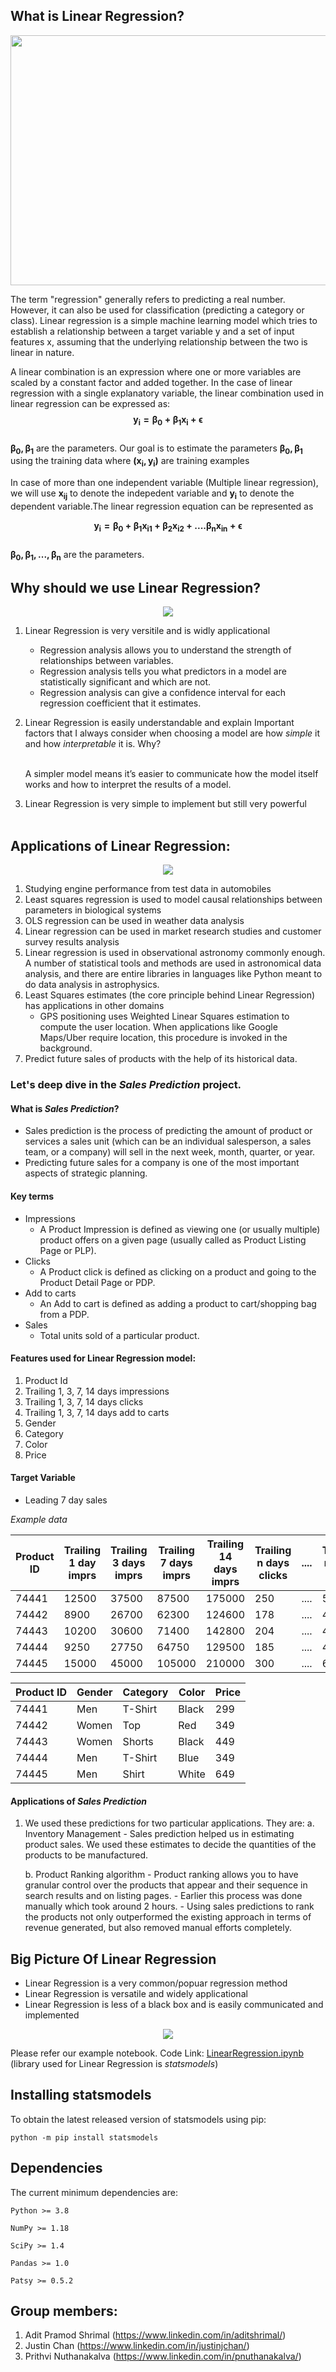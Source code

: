 ## What is Linear Regression?

<center><img src='images/slr.png' width="600" height="400" ></center>

The term "regression"  generally refers to predicting a real number. However, it can also be used for classification (predicting a category or class). Linear regression is a simple machine learning model which tries to establish a relationship between a target variable y and a set of input features x, assuming that the underlying relationship between the two is linear in nature.

A linear combination is an expression where one or more variables are scaled by a constant factor and added together. 
In the case of linear regression with a single explanatory variable, the linear combination used in linear regression can be expressed as:
    $$\mathbf{y_{i} = \beta_0 + \beta_1 x_i + \epsilon}$$   
    $\mathbf{\beta_0,\beta_1}$ are the parameters. Our goal is to estimate the parameters
    $\mathbf{\beta_0,\beta_1}$ using the training data where $\mathbf{(x_i, y_i)}$ are training examples

In case of more than one independent variable (Multiple linear regression), we will use $\mathbf{x_{ij}}$ to denote the indepedent variable and $\mathbf{y_{i}}$ to denote the dependent variable.The linear regression equation can be represented as

$$\mathbf{y_{i} = \beta_0 + \beta_1 x_{i1} + \beta_2 x_{i2} + .... \beta_n  x_{in} + \epsilon}$$  
$\mathbf{\beta_0,\beta_1,...,\beta_n}$ are the parameters.

## Why should we use Linear Regression?

<center><img src='images/why.png'></center>

1. Linear Regression is very versitile and is widly applicational
    - Regression analysis allows you to understand the strength of relationships between variables.
    - Regression analysis tells you what predictors in a model are statistically significant and which are not. 
    - Regression analysis can give a confidence interval for each regression coefficient that it estimates.
2. Linear Regression is easily understandable and explain
    Important factors that I always consider when choosing a model are how *simple* it and how *interpretable* it is. Why?
    
    <br></t></t>A simpler model means it’s easier to communicate how the model itself works and how to interpret the results of a model.
3. Linear Regression is very simple to implement but still very powerful
<br><br>

## Applications of Linear Regression:

<center><img src='images/apply.png'></center>

1. Studying engine performance from test data in automobiles
2. Least squares regression is used to model causal relationships between parameters in biological systems
3. OLS regression can be used in weather data analysis
4. Linear regression can be used in market research studies and customer survey results analysis
5. Linear regression is used in observational astronomy commonly enough. A number of statistical tools and methods are used in astronomical data analysis, and there are entire libraries in languages like Python meant to do data analysis in astrophysics.
6. Least Squares estimates (the core principle behind Linear Regression) has applications in other domains
    - GPS positioning uses Weighted Linear Squares estimation to compute the user location. When applications like Google Maps/Uber require location, this procedure is invoked in the background.
7. Predict future sales of products with the help of its historical data.

### Let's deep dive in the *Sales Prediction* project.

#### What is *Sales Prediction*?

- Sales prediction is the process of predicting the amount of product or services a sales unit (which can be an individual salesperson, a sales team, or a company) will sell in the next week, month, quarter, or year. 
- Predicting future sales for a company is one of the most important aspects of strategic planning.

#### Key terms
- Impressions
    - A Product Impression is defined as viewing one (or usually multiple) product offers on a given page (usually called as Product Listing Page or PLP).
- Clicks
    - A Product click is defined as clicking on a product and going to the Product Detail Page or PDP.
- Add to carts
    - An Add to cart is defined as adding a product to cart/shopping bag from a PDP.
- Sales
    - Total units sold of a particular product.
    
#### Features used for Linear Regression model:
1. Product Id
2. Trailing 1, 3, 7, 14 days impressions
3. Trailing 1, 3, 7, 14 days clicks
4. Trailing 1, 3, 7, 14 days add to carts
5. Gender
6. Category
7. Color
8. Price

#### Target Variable
- Leading 7 day sales

*Example data*

| Product ID | Trailing 1 day imprs | Trailing 3 days imprs | Trailing 7 days imprs | Trailing 14 days imprs | Trailing n days clicks | .... | Trailing n days a2cs | .... | Leading n days sales |
|------------|----------------------|-----------------------|-----------------------|------------------------|------------------------|------|----------------------|------|----------------------|
| 74441      | 12500                | 37500                 | 87500                 | 175000                 | 250                    | .... | 5                    | .... | 1                    |
| 74442      | 8900                 | 26700                 | 62300                 | 124600                 | 178                    | .... | 4                    | .... | 1                    |
| 74443      | 10200                | 30600                 | 71400                 | 142800                 | 204                    | .... | 4                    | .... | 1                    |
| 74444      | 9250                 | 27750                 | 64750                 | 129500                 | 185                    | .... | 4                    | .... | 1                    |
| 74445      | 15000                | 45000                 | 105000                | 210000                 | 300                    | .... | 6                    | .... | 2                    |


| Product ID | Gender | Category | Color | Price |
|------------|--------|----------|-------|-------|
| 74441      | Men    | T-Shirt  | Black | 299   |
| 74442      | Women  | Top      | Red   | 349   |
| 74443      | Women  | Shorts   | Black | 449   |
| 74444      | Men    | T-Shirt  | Blue  | 349   |
| 74445      | Men    | Shirt    | White | 649   |

#### Applications of *Sales Prediction*
1. We used these predictions for two particular applications. They are:
    a. Inventory Management
        - Sales prediction helped us in estimating product sales. We used these estimates to decide the quantities of the products to be manufactured.
        
    b. Product Ranking algorithm
        - Product ranking allows you to have granular control over the products that appear and their sequence in search results and on listing pages.
        - Earlier this process was done manually which took around 2 hours.
        - Using sales predictions to rank the products not only outperformed the existing approach in terms of revenue generated, but also removed manual efforts completely.


## Big Picture Of Linear Regression
- Linear Regression is a very common/popuar regression method
- Linear Regression is versatile and widely applicational
- Linear Regression is less of a black box and is easily communicated and implemented

<center><img src='images/nothanks.png'></center>

Please refer our example notebook. 
Code Link: <a href='https://github.com/ashrimal2/msds610/blob/main/code_demo/LinearRegression.ipynb'>LinearRegression.ipynb</a> (library used for Linear Regression is *statsmodels*)

## Installing statsmodels

To obtain the latest released version of statsmodels using pip:
```
python -m pip install statsmodels
```

## Dependencies
The current minimum dependencies are:
```
Python >= 3.8

NumPy >= 1.18

SciPy >= 1.4

Pandas >= 1.0

Patsy >= 0.5.2
```

## Group members:
1. Adit Pramod Shrimal (https://www.linkedin.com/in/aditshrimal/)
2. Justin Chan (https://www.linkedin.com/in/justinjchan/)
3. Prithvi Nuthanakalva (https://www.linkedin.com/in/pnuthanakalva/)
